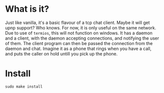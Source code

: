 
# What is it?

Just like vanilla, it's a basic flavour of a tcp chat client. Maybe it will get upnp support? Who knows. For now, it is only useful on the same network. Due to use of `termios`, this will not function on windows.
It has a daemon and a client, with the daemon accepting connections, and notifying the user of them. The client program can then be passed the connection from the daemon and chat. Imagine it as a phone that rings when you have a call, and puts the caller on hold untill you pick up the phone.

# Install

`sudo make install`
